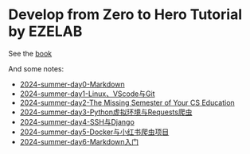 # Develop from Zero to Hero Tutorial by EZELAB

See the [book](https://EZEORG.github.io/dev_zero_to_hero/)

And some notes:
* [2024-summer-day0-Markdown](./source/notes/2024-summer-day0.md)
* [2024-summer-day1-Linux、VScode与Git](./source/notes/2024-summer-day1.md)
* [2024-summer-day2-The Missing Semester of Your CS Education](./source/notes/2024-summer-day2.md)
* [2024-summer-day3-Python虚拟环境与Requests爬虫](./source/notes/2024-summer-day3.md)
* [2024-summer-day4-SSH与Django](./source/notes/2024-summer-day4.md)
* [2024-summer-day5-Docker与小红书爬虫项目](./source/notes/2024-summer-day5.md)
* [2024-summer-day6-Markdown入门](./source/notes/2024-summer-day6.md)
